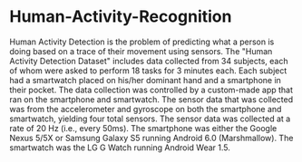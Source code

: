 # Human-Activity-Recognition
Human Activity Detection is the problem of predicting what a person is doing based on a trace of their movement using sensors. The "Human Activity Detection Dataset" includes data collected from 34 subjects, each of whom were asked to perform 18 tasks for 3 minutes each. Each subject had a smartwatch placed on his/her dominant hand and a smartphone in their pocket. The data collection was controlled by a custom-made app that ran on the smartphone and smartwatch. The sensor data that was collected was from the accelerometer and gyroscope on both the smartphone and smartwatch, yielding four total sensors. The sensor data was collected at a rate of 20 Hz (i.e., every 50ms). The smartphone was either the Google Nexus 5/5X or Samsung Galaxy S5 running Android 6.0 (Marshmallow). The smartwatch was the LG G Watch running Android Wear 1.5.
